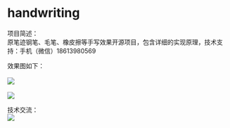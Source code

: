 # handwriting
项目简述：</br>
原笔迹钢笔、毛笔、橡皮擦等手写效果开源项目，包含详细的实现原理，技术支持：手机（微信）18613980569

效果图如下：</br></br>
![](https://raw.githubusercontent.com/leiguoqiang1818/handwriting/master/image/shufa.jpg)
</br></br>
![](https://raw.githubusercontent.com/leiguoqiang1818/handwriting/master/image/maozedong.jpg)

技术交流：
</br>
![](https://raw.githubusercontent.com/leiguoqiang1818/handwriting/master/image/maozedong.jpg)
